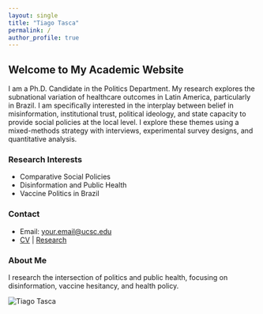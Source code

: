 ```yaml
---
layout: single
title: "Tiago Tasca"
permalink: /
author_profile: true
---
```


## Welcome to My Academic Website

I am a Ph.D. Candidate in the Politics Department. My research explores the subnational variation of healthcare outcomes in Latin America, particularly in Brazil. I am specifically interested in the interplay between belief in misinformation, institutional trust, political ideology, and state capacity to provide social policies at the local level. I explore these themes using a mixed-methods strategy with interviews, experimental survey designs, and quantitative analysis. 

### Research Interests
- Comparative Social Policies
- Disinformation and Public Health
- Vaccine Politics in Brazil

### Contact
- Email: [your.email@ucsc.edu](mailto:your.email@ucsc.edu)
- [CV](assets/Tiago_Tasca_CV.pdf) | [Research](research/)

### About Me
I research the intersection of politics and public health, focusing on disinformation, vaccine hesitancy, and health policy.

![Tiago Tasca](assets/images/tiago.jpg)
